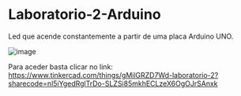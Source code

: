 # Laboratorio-2-Arduino
Led que acende constantemente a partir de uma placa Arduino UNO.

![image](https://github.com/user-attachments/assets/135d5c94-86e3-4fae-9cdf-ea325b1b2fa7)


Para aceder basta clicar no link:
https://www.tinkercad.com/things/gMilGRZD7Wd-laboratorio-2?sharecode=nl5iYgedRglTrDo-SLZSi85mkhECLzeX6OgOJrSAnxk
